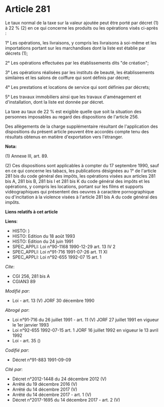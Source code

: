 # Article 281

Le taux normal de la taxe sur la valeur ajoutée peut être porté par décret (1) à 22 % (2) en ce qui concerne les produits ou
les opérations visés ci-après :

1° Les opérations, les livraisons, y compris les livraisons à soi-même et les importations portant sur les marchandises dont
la liste est établie par décrets (1);

2° Les opérations effectuées par les établissements dits "de création";

3° Les opérations réalisées par les instituts de beauté, les établissements similaires et les salons de coiffure qui sont
définis par décret;

4° Les prestations et locations de service qui sont définies par décrets;

5° Les travaux immobiliers ainsi que les travaux d'aménagement et d'installation, dont la liste est donnée par décret.

La taxe au taux de 22 % est exigible quelle que soit la situation des personnes imposables au regard des dispositions de
l'article 256.

Des allègements de la charge supplémentaire résultant de l'application des dispositions du présent article peuvent être
accordés compte tenu des résultats obtenus en matière d'exportation vers l'étranger.

**Nota:**

(1) Annexe III, art. 89.

(2) Ces dispositions sont applicables à compter du 17 septembre 1990, sauf en ce qui concerne les tabacs, les publications
désignées au 1° de l'article 281 bis du code général des impôts, les opérations visées aux articles 281 bis A, 281 bis B, 281
bis I et 281 bis K du code général des impôts et les opérations, y compris les locations, portant sur les films et supports
vidéographiques qui présentent des oeuvres à caractère pornographique ou d'incitation à la violence visées à l'article 281
bis A du code général des impôts.

**Liens relatifs à cet article**

**Liens**:

  - HISTO: )
  - HISTO: Edition du 18 août 1993
  - HISTO: Edition du 24 juin 1991
  - SPEC_APPLI: Loi n°90-1168 1990-12-29 art. 13 IV 2
  - SPEC_APPLI: Loi n°91-716 1991-07-26 art. 11 XI
  - SPEC_APPLI: Loi n°92-655 1992-07 15 art. 1

_Cite_:

  - CGI 256, 281 bis A
  - CGIAN3 89

_Modifié par_:

  - Loi - art. 13 (V) JORF 30 décembre 1990

_Abrogé par_:

  - Loi n°91-716 du 26 juillet 1991 - art. 11 (V) JORF 27 juillet 1991 en vigueur le 1er janvier 1993
  - Loi n°92-655 1992-07-15 art. 1 JORF 16 juillet 1992 en vigueur le 13 avril 1992
  - Loi - art. 35 ()

_Codifié par_:

  - Décret n°91-883 1991-09-09

_Cité par_:

  - Décret n°2012-1448 du 24 décembre 2012 (V)
  - Arrêté du 19 décembre 2016 (V)
  - Arrêté du 14 décembre 2017 (V)
  - Arrêté du 14 décembre 2017 - art. 1 (V)
  - Décret n°2017-1695 du 14 décembre 2017 - art. 2 (V)
